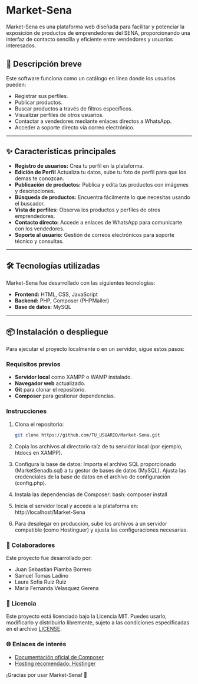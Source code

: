 # Market-Sena

Market-Sena es una plataforma web diseñada para facilitar y potenciar la exposición de productos de emprendedores del SENA, proporcionando una interfaz de contacto sencilla y eficiente entre vendedores y usuarios interesados.

## 🚀 Descripción breve
Este software funciona como un catálogo en línea donde los usuarios pueden:
- Registrar sus perfiles.
- Publicar productos.
- Buscar productos a través de filtros específicos.
- Visualizar perfiles de otros usuarios.
- Contactar a vendedores mediante enlaces directos a WhatsApp.
- Acceder a soporte directo vía correo electrónico.

---

## ✨ Características principales
- **Registro de usuarios:** Crea tu perfil en la plataforma.
- **Edición de Perfil** Actualiza tu datos, sube tu foto de perfil para que los demas te conozcan.
- **Publicación de productos:** Publica y edita tus productos con imágenes y descripciones.
- **Búsqueda de productos:** Encuentra fácilmente lo que necesitas usando el buscador.
- **Vista de perfiles:** Observa los productos y perfiles de otros emprendedores.
- **Contacto directo:** Accede a enlaces de WhatsApp para comunicarte con los vendedores.
- **Soporte al usuario:** Gestión de correos electrónicos para soporte técnico y consultas.

---

## 🛠️ Tecnologías utilizadas
Market-Sena fue desarrollado con las siguientes tecnologías:
- **Frontend:** HTML, CSS, JavaScript
- **Backend:** PHP, Composer (PHPMailer)
- **Base de datos:** MySQL

---

## 📦 Instalación o despliegue
Para ejecutar el proyecto localmente o en un servidor, sigue estos pasos:

### Requisitos previos
- **Servidor local** como XAMPP o WAMP instalado.
- **Navegador web** actualizado.
- **Git** para clonar el repositorio.
- **Composer** para gestionar dependencias.

### Instrucciones

1. Clona el repositorio:
   ```bash
   git clone https://github.com/TU_USUARIO/Market-Sena.git
   
2. Copia los archivos al directorio raíz de tu servidor local (por ejemplo, htdocs en XAMPP).

3. Configura la base de datos:
Importa el archivo SQL proporcionado (MarketSenadb.sql) a tu gestor de bases de datos (MySQL).
Ajusta las credenciales de la base de datos en el archivo de configuración (config.php).

4. Instala las dependencias de Composer:
bash:
composer install

5. Inicia el servidor local y accede a la plataforma en:
http://localhost/Market-Sena

6. Para desplegar en producción, sube los archivos a un servidor compatible (como Hostinguer) y ajusta las configuraciones necesarias.

### 🤝 Colaboradores
Este proyecto fue desarrollado por:

- Juan Sebastian Piamba Borrero
- Samuel Tomas Ladino
- Laura Sofia Ruiz Ruiz
- Maria Fernanda Velasquez Gerena

### 📜 Licencia
Este proyecto está licenciado bajo la Licencia MIT. Puedes usarlo, modificarlo y distribuirlo libremente, sujeto a las condiciones especificadas en el archivo [LICENSE](./LICENSE).

### 🌐 Enlaces de interés

- [Documentación oficial de Composer](https://getcomposer.org/doc/)
- [Hosting recomendado: Hostinger](https://www.hostinger.com/)

¡Gracias por usar Market-Sena! 🎉
